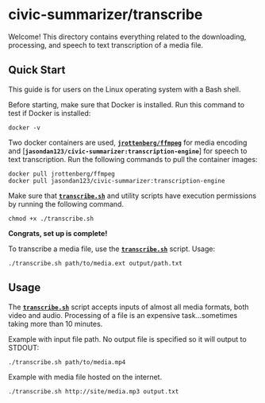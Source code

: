 # civic-summarizer/transcribe

Welcome! This directory contains everything related to the downloading, processing, and speech to text transcription of a media file.

## Quick Start

This guide is for users on the Linux operating system with a Bash shell.

Before starting, make sure that Docker is installed. Run this command to test if Docker is installed:
```
docker -v
```

Two docker containers are used, [**`jrottenberg/ffmpeg`**](https://hub.docker.com/r/jrottenberg/ffmpeg/) for media encoding and [**`jasondan123/civic-summarizer:transcription-engine`**] for speech to text transcription. Run the following commands to pull the container images:
```
docker pull jrottenberg/ffmpeg
docker pull jasondan123/civic-summarizer:transcription-engine
```

Make sure that [**`transcribe.sh`**](transcribe.sh) and utility scripts have execution permissions by running the following command.
```
chmod +x ./transcribe.sh
```

**Congrats, set up is complete!**

To transcribe a media file, use the [**`transcribe.sh`**](transcribe.sh) script. Usage:
```
./transcribe.sh path/to/media.ext output/path.txt
```

## Usage
The [**`transcribe.sh`**](transcribe.sh) script accepts inputs of almost all media formats, both video and audio. Processing of a file is an expensive task...sometimes taking more than 10 minutes.

Example with input file path. No output file is specified so it will output to STDOUT:
```
./transcribe.sh path/to/media.mp4
```

Example with media file hosted on the internet.
```
./transcribe.sh http://site/media.mp3 output.txt
```